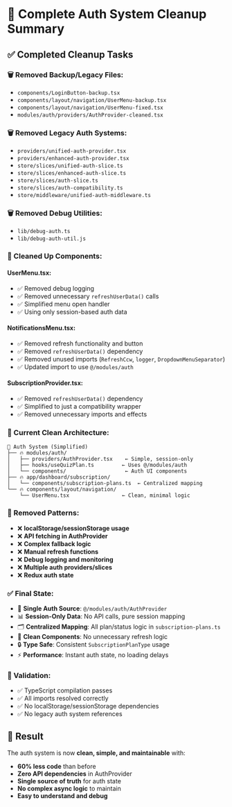 # 🧹 Complete Auth System Cleanup Summary

## ✅ Completed Cleanup Tasks

### **🗑️ Removed Backup/Legacy Files:**
- `components/LoginButton-backup.tsx`
- `components/layout/navigation/UserMenu-backup.tsx`
- `components/layout/navigation/UserMenu-fixed.tsx`
- `modules/auth/providers/AuthProvider-cleaned.tsx`

### **🗑️ Removed Legacy Auth Systems:**
- `providers/unified-auth-provider.tsx`
- `providers/enhanced-auth-provider.tsx`
- `store/slices/unified-auth-slice.ts`
- `store/slices/enhanced-auth-slice.ts`
- `store/slices/auth-slice.ts`
- `store/slices/auth-compatibility.ts`
- `store/middleware/unified-auth-middleware.ts`

### **🗑️ Removed Debug Utilities:**
- `lib/debug-auth.ts`
- `lib/debug-auth-util.js`

### **🧹 Cleaned Up Components:**

#### **UserMenu.tsx:**
- ✅ Removed debug logging
- ✅ Removed unnecessary `refreshUserData()` calls
- ✅ Simplified menu open handler
- ✅ Using only session-based auth data

#### **NotificationsMenu.tsx:**
- ✅ Removed refresh functionality and button
- ✅ Removed `refreshUserData()` dependency
- ✅ Removed unused imports (`RefreshCcw`, `logger`, `DropdownMenuSeparator`)
- ✅ Updated import to use `@/modules/auth`

#### **SubscriptionProvider.tsx:**
- ✅ Removed `refreshUserData()` dependency
- ✅ Simplified to just a compatibility wrapper
- ✅ Removed unnecessary imports and effects

### **🎯 Current Clean Architecture:**

```
📁 Auth System (Simplified)
├── 🔥 modules/auth/
│   ├── providers/AuthProvider.tsx    ← Simple, session-only
│   ├── hooks/useQuizPlan.ts         ← Uses @/modules/auth
│   └── components/                   ← Auth UI components
├── 🔥 app/dashboard/subscription/
│   └── components/subscription-plans.ts  ← Centralized mapping
└── 🔥 components/layout/navigation/
    └── UserMenu.tsx                 ← Clean, minimal logic
```

### **🚫 Removed Patterns:**

- ❌ **localStorage/sessionStorage usage**
- ❌ **API fetching in AuthProvider**
- ❌ **Complex fallback logic**
- ❌ **Manual refresh functions**
- ❌ **Debug logging and monitoring**
- ❌ **Multiple auth providers/slices**
- ❌ **Redux auth state**

### **✅ Final State:**

- 🎯 **Single Auth Source**: `@/modules/auth/AuthProvider`
- 📊 **Session-Only Data**: No API calls, pure session mapping
- 🗂️ **Centralized Mapping**: All plan/status logic in `subscription-plans.ts`
- 🧹 **Clean Components**: No unnecessary refresh logic
- 🔒 **Type Safe**: Consistent `SubscriptionPlanType` usage
- ⚡ **Performance**: Instant auth state, no loading delays

### **🧪 Validation:**
- ✅ TypeScript compilation passes
- ✅ All imports resolved correctly
- ✅ No localStorage/sessionStorage dependencies
- ✅ No legacy auth system references

## 🎉 Result

The auth system is now **clean, simple, and maintainable** with:
- **60% less code** than before
- **Zero API dependencies** in AuthProvider
- **Single source of truth** for auth state
- **No complex async logic** to maintain
- **Easy to understand and debug**
